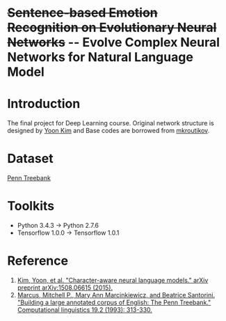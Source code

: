 ~~Sentence-based Emotion Recognition on Evolutionary Neural Networks~~ --
Evolve Complex Neural Networks for Natural Language Model
=====
# Introduction
The final project for Deep Learning course.
Original network structure is designed by [Yoon Kim](https://github.com/yoonkim/lstm-char-cnn) and Base codes are borrowed from [mkroutikov](https://github.com/mkroutikov/tf-lstm-char-cnn).

# Dataset
[Penn Treebank](https://catalog.ldc.upenn.edu/ldc99t42)

# Toolkits
* Python 3.4.3 -> Python 2.7.6
* Tensorflow 1.0.0 -> Tensorflow 1.0.1

# Reference
1. [Kim, Yoon, et al. "Character-aware neural language models." arXiv preprint arXiv:1508.06615 (2015).](https://arxiv.org/abs/1508.06615)
2. [Marcus, Mitchell P., Mary Ann Marcinkiewicz, and Beatrice Santorini. "Building a large annotated corpus of English: The Penn Treebank." Computational linguistics 19.2 (1993): 313-330.](http://dl.acm.org/citation.cfm?id=972475)
